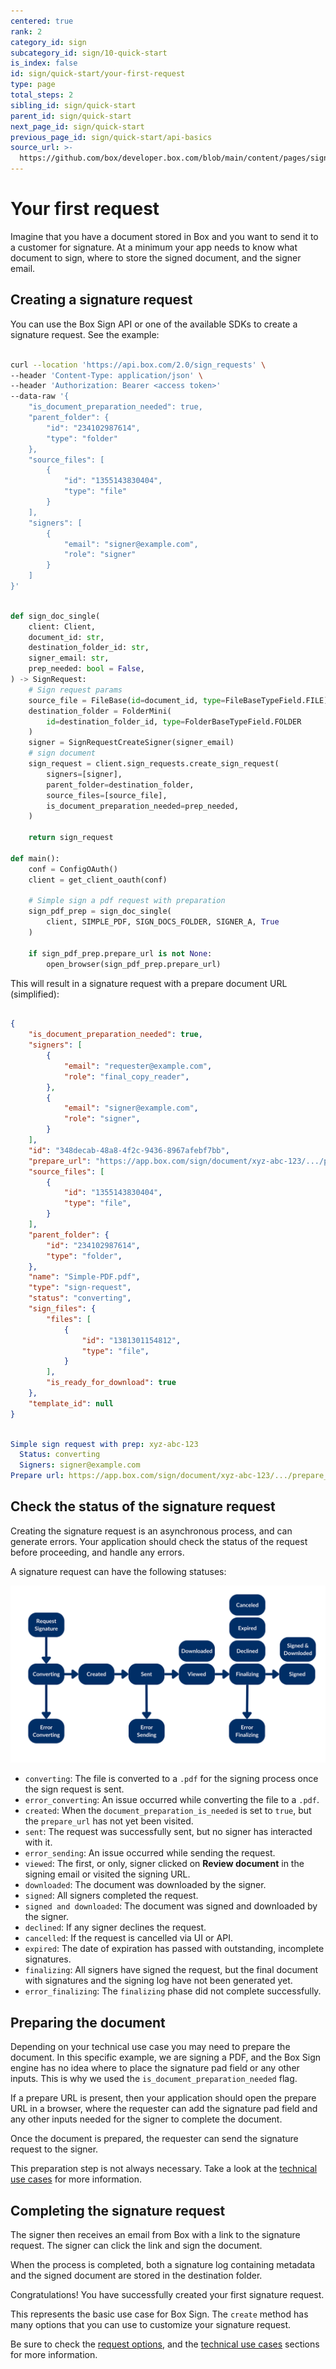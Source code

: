 ```yaml
---
centered: true
rank: 2
category_id: sign
subcategory_id: sign/10-quick-start
is_index: false
id: sign/quick-start/your-first-request
type: page
total_steps: 2
sibling_id: sign/quick-start
parent_id: sign/quick-start
next_page_id: sign/quick-start
previous_page_id: sign/quick-start/api-basics
source_url: >-
  https://github.com/box/developer.box.com/blob/main/content/pages/sign/10-quick-start/20-your-first-request.md
---
```

# Your first request

Imagine that you have a document stored in Box and you want to send it to a
customer for signature. At a minimum your app needs to know what document
to sign, where to store the signed document, and the signer email.

## Creating a signature request

You can use the Box Sign API or one of the available SDKs to create a
signature request. See the example:

<Tabs>

<Tab title='cURL'>

```bash

curl --location 'https://api.box.com/2.0/sign_requests' \
--header 'Content-Type: application/json' \
--header 'Authorization: Bearer <access token>'
--data-raw '{
    "is_document_preparation_needed": true,
    "parent_folder": {
        "id": "234102987614",
        "type": "folder"
    },
    "source_files": [
        {
            "id": "1355143830404",
            "type": "file"
        }
    ],
    "signers": [
        {
            "email": "signer@example.com",
            "role": "signer"
        }
    ]
}'

```

</Tab>

<Tab title='Python Gen SDK'>

```python

def sign_doc_single(
    client: Client,
    document_id: str,
    destination_folder_id: str,
    signer_email: str,
    prep_needed: bool = False,
) -> SignRequest:
    # Sign request params
    source_file = FileBase(id=document_id, type=FileBaseTypeField.FILE)
    destination_folder = FolderMini(
        id=destination_folder_id, type=FolderBaseTypeField.FOLDER
    )
    signer = SignRequestCreateSigner(signer_email)
    # sign document
    sign_request = client.sign_requests.create_sign_request(
        signers=[signer],
        parent_folder=destination_folder,
        source_files=[source_file],
        is_document_preparation_needed=prep_needed,
    )

    return sign_request

def main():
    conf = ConfigOAuth()
    client = get_client_oauth(conf)

    # Simple sign a pdf request with preparation
    sign_pdf_prep = sign_doc_single(
        client, SIMPLE_PDF, SIGN_DOCS_FOLDER, SIGNER_A, True
    )

    if sign_pdf_prep.prepare_url is not None:
        open_browser(sign_pdf_prep.prepare_url)

```

</Tab>

</Tabs>

This will result in a signature request with a prepare document URL
(simplified):

<Tabs>

<Tab title='cURL'>

```json

{
    "is_document_preparation_needed": true,
    "signers": [
        {
            "email": "requester@example.com",
            "role": "final_copy_reader",
        },
        {
            "email": "signer@example.com",
            "role": "signer",
        }
    ],
    "id": "348decab-48a8-4f2c-9436-8967afebf7bb",
    "prepare_url": "https://app.box.com/sign/document/xyz-abc-123/.../prepare_doc/",
    "source_files": [
        {
            "id": "1355143830404",
            "type": "file",
        }
    ],
    "parent_folder": {
        "id": "234102987614",
        "type": "folder",
    },
    "name": "Simple-PDF.pdf",
    "type": "sign-request",
    "status": "converting",
    "sign_files": {
        "files": [
            {
                "id": "1381301154812",
                "type": "file",
            }
        ],
        "is_ready_for_download": true
    },
    "template_id": null
}

```

</Tab>

<Tab title='Python Gen SDK'>

```YAML

Simple sign request with prep: xyz-abc-123
  Status: converting
  Signers: signer@example.com
Prepare url: https://app.box.com/sign/document/xyz-abc-123/.../prepare_doc/

```

</Tab>

</Tabs>

## Check the status of the signature request

Creating the signature request is an asynchronous process, and can generate
errors. Your application should check the status of the request before
proceeding, and handle any errors.

A signature request can have the following statuses:

![Signature flow](images/basic-sign-flow.png)

- `converting`: The file is converted to a `.pdf` for the signing process once
the sign request is sent.
- `error_converting`: An issue occurred while converting the file to a
`.pdf`.
- `created`: When the `document_preparation_is_needed` is set to `true`, but the
`prepare_url` has not yet been visited.
- `sent`: The request was successfully sent, but no signer has interacted with
it.
- `error_sending`: An issue occurred while sending the request.
- `viewed`: The first, or only, signer clicked on **Review document** in
the signing email or visited the signing URL.
- `downloaded`: The document was downloaded by the signer.
- `signed`: All signers completed the request.
- `signed and downloaded`: The document was signed and downloaded by the
signer.
- `declined`: If any signer declines the request.
- `cancelled`: If the request is cancelled via UI or API.
- `expired`: The date of expiration has passed with outstanding, incomplete
signatures.
- `finalizing`: All signers have signed the request,
but the final document with signatures and the signing
log have not been generated yet.
- `error_finalizing`: The `finalizing` phase did not complete successfully.

## Preparing the document

Depending on your technical use case you may need to prepare the document. In
this specific example, we are signing a PDF, and the Box Sign engine has no
idea where to place the signature pad field or any other inputs. This is why we
used the `is_document_preparation_needed` flag.

If a prepare URL is present, then your application should open the prepare
URL in a browser, where the requester can add the signature pad field and any
other inputs needed for the signer to complete the document.

Once the document is prepared, the requester can send the signature request to
the signer.

This preparation step is not always necessary. Take a look at the [technical
use cases][technical-use-cases] for more information.

## Completing the signature request

The signer then receives an email from Box with a link to the signature
request. The signer can click the link and sign the document.

When the process is completed, both a signature log containing metadata and
the signed document are stored in the destination folder.

Congratulations! You have successfully created your first signature request.

<Message type='notice'>

This represents the basic use case for Box Sign. The `create` method has many
options that you can use to customize your signature request.

Be sure to check the [request options][request-options], and the
[technical use cases][technical-use-cases] sections for more
information.

</Message>

[request-options]:page://sign/request-options
[technical-use-cases]:page://sign/technical-use-cases